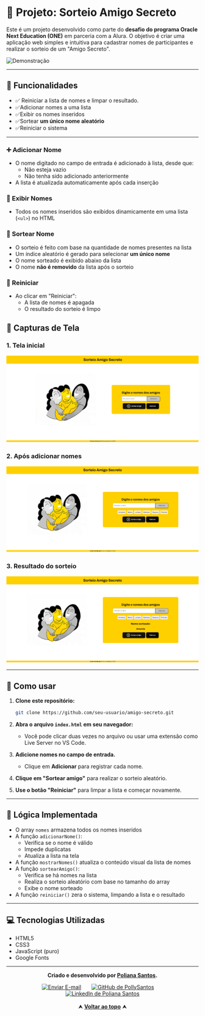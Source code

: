 # 🎁 Projeto: Sorteio Amigo Secreto

Este é um projeto desenvolvido como parte do **desafio do programa Oracle Next Education (ONE)** em parceria com a Alura. O objetivo é criar uma aplicação web simples e intuitiva para cadastrar nomes de participantes e realizar o sorteio de um "Amigo Secreto".

![Demonstração](assets/demo.gif)

---

## 🚀 Funcionalidades

- ✅ Reiniciar a lista de nomes e limpar o resultado.
- ✅Adicionar nomes a uma lista
- ✅Exibir os nomes inseridos
- ✅Sortear **um único nome aleatório**
- ✅Reiniciar o sistema

---

### ➕ Adicionar Nome
- O nome digitado no campo de entrada é adicionado à lista, desde que:
  - Não esteja vazio
  - Não tenha sido adicionado anteriormente
- A lista é atualizada automaticamente após cada inserção

### 📃 Exibir Nomes
- Todos os nomes inseridos são exibidos dinamicamente em uma lista (`<ul>`) no HTML

### 🎯 Sortear Nome
- O sorteio é feito com base na quantidade de nomes presentes na lista
- Um índice aleatório é gerado para selecionar **um único nome**
- O nome sorteado é exibido abaixo da lista
- O nome **não é removido** da lista após o sorteio

### 🔄 Reiniciar
- Ao clicar em "Reiniciar":
  - A lista de nomes é apagada
  - O resultado do sorteio é limpo

## 📸 Capturas de Tela

### 1. Tela inicial
![Tela inicial](./assets/tela-inicial.png)

### 2. Após adicionar nomes
![Nomes adicionados](./assets/nomes-adicionados.png)

### 3. Resultado do sorteio
![Resultado sorteio](./assets/resultado-sorteio.png)

---

## 🎯 Como usar

1. **Clone este repositório:**
   ```bash
   git clone https://github.com/seu-usuario/amigo-secreto.git
   ```

2. **Abra o arquivo `index.html` em seu navegador:**
   - Você pode clicar duas vezes no arquivo ou usar uma extensão como Live Server no VS Code.

3. **Adicione nomes no campo de entrada.**
   - Clique em **Adicionar** para registrar cada nome.

4. **Clique em "Sortear amigo"** para realizar o sorteio aleatório.

5. **Use o botão "Reiniciar"** para limpar a lista e começar novamente.

---

## 🧠 Lógica Implementada

- O array `nomes` armazena todos os nomes inseridos
- A função `adicionarNome()`:
  - Verifica se o nome é válido
  - Impede duplicatas
  - Atualiza a lista na tela
- A função `mostrarNomes()` atualiza o conteúdo visual da lista de nomes
- A função `sortearAmigo()`:
  - Verifica se há nomes na lista
  - Realiza o sorteio aleatório com base no tamanho do array
  - Exibe o nome sorteado
- A função `reiniciar()` zera o sistema, limpando a lista e o resultado

---

## 💻 Tecnologias Utilizadas

- HTML5
- CSS3
- JavaScript (puro)
- Google Fonts

---

<div id="autor" align="center">
  
  **Criado e desenvolvido por [Poliana Santos](https://www.linkedin.com/in/polianasantoss/).**
  
 <div align="center"> 
  <a href="mailto:zpolianasantos@gmail.com"><img src="https://cdn-icons-png.flaticon.com/512/552/552486.png" height="40em" title="Enviar E-mail"></a>
   &nbsp;&nbsp;&nbsp;&nbsp;&nbsp;
  <a href="https://github.com/PollySantos" target="_blank"><img src="https://cdn-icons-png.flaticon.com/512/733/733553.png" height="40em" title="GitHub de PollySantos"></a>
   &nbsp;&nbsp;&nbsp;&nbsp;&nbsp;
  <a href="https://www.linkedin.com/in/polianasantoss/" target="_blank"><img src="https://cdn-icons-png.flaticon.com/512/145/145807.png" height="40em" title="LinkedIn de Poliana Santos"></a>
  </div>
</div>

<br>

<div align="center">
  &#11165;&nbsp;<a href="#inicio"><strong>Voltar ao topo</strong></a>&nbsp;&#11165;
